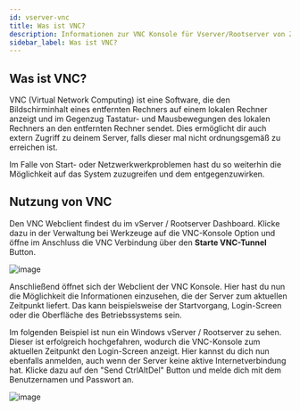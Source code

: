 ```yaml
---
id: vserver-vnc
title: Was ist VNC?
description: Informationen zur VNC Konsole für Vserver/Rootserver von ZAP-Hosting - ZAP-Hosting.com Dokumentation
sidebar_label: Was ist VNC?
---
```


## Was ist VNC?

VNC (Virtual Network Computing) ist eine Software, die den Bildschirminhalt eines entfernten Rechners auf einem lokalen Rechner anzeigt und im Gegenzug Tastatur- und Mausbewegungen des lokalen Rechners an den entfernten Rechner sendet. Dies ermöglicht dir auch extern Zugriff zu deinem Server, falls dieser mal nicht ordnungsgemäß zu erreichen ist. 

Im Falle von Start- oder Netzwerkwerkproblemen hast du so weiterhin die Möglichkeit auf das System zuzugreifen und dem entgegenzuwirken. 



## Nutzung von VNC
Den VNC Webclient  findest du im vServer / Rootserver Dashboard. Klicke dazu in der Verwaltung bei Werkzeuge auf die VNC-Konsole Option und öffne im Anschluss die VNC Verbindung über den **Starte VNC-Tunnel** Button. 

![image](https://user-images.githubusercontent.com/13604413/159184892-dd8a52a0-8d0c-4edc-aec0-7388cc9c489f.png)



Anschließend öffnet sich der Webclient der VNC Konsole. Hier hast du nun die Möglichkeit die Informationen einzusehen, die der Server zum aktuellen Zeitpunkt liefert. Das kann beispielsweise der Startvorgang, Login-Screen oder die Oberfläche des Betriebssystems sein.

Im folgenden Beispiel ist nun ein Windows vServer / Rootserver zu sehen. Dieser ist erfolgreich hochgefahren, wodurch die VNC-Konsole zum aktuellen Zeitpunkt den Login-Screen anzeigt. Hier kannst du dich nun ebenfalls anmelden, auch wenn der Server keine aktive Internetverbindung hat. Klicke dazu auf den "Send CtrlAltDel" Button und melde dich mit dem Benutzernamen und Passwort an.

![image](https://user-images.githubusercontent.com/13604413/159184897-2e42d34b-74d8-4a25-a723-cb030a148aee.png)



